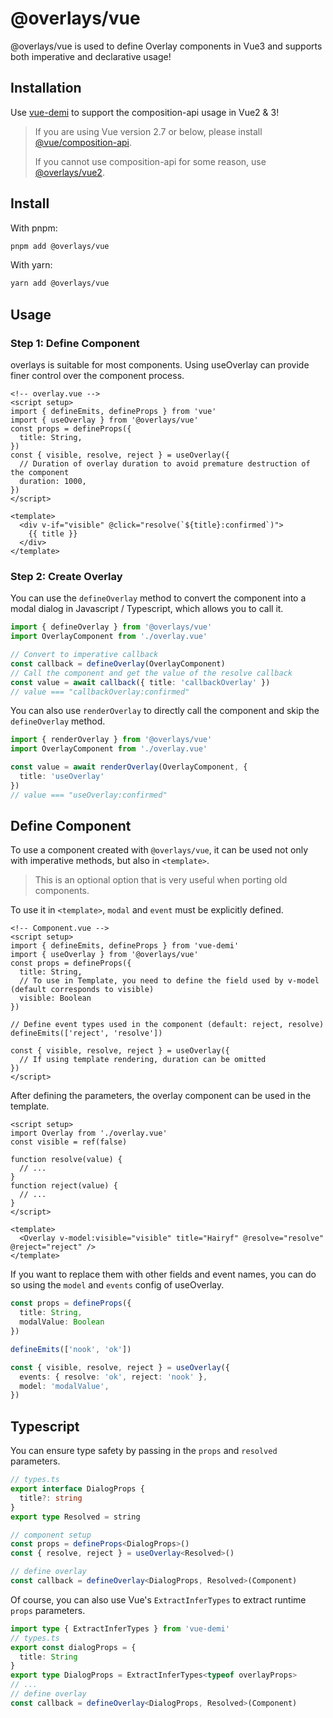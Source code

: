 # @overlays/vue

@overlays/vue is used to define Overlay components in Vue3 and supports both imperative and declarative usage!

## Installation

Use [vue-demi](https://github.com/vueuse/vue-demi) to support the composition-api usage in Vue2 & 3!

> If you are using Vue version 2.7 or below, please install [@vue/composition-api](https://github.com/vuejs/composition-api#readme).
> 
> If you cannot use composition-api for some reason, use [@overlays/vue2](/zh/vue/vue2).

## Install

With pnpm: 
```sh
pnpm add @overlays/vue
```

With yarn:
```sh
yarn add @overlays/vue
```

## Usage

### Step 1: Define Component

overlays is suitable for most components. Using useOverlay can provide finer control over the component process.

```vue
<!-- overlay.vue -->
<script setup>
import { defineEmits, defineProps } from 'vue'
import { useOverlay } from '@overlays/vue'
const props = defineProps({
  title: String,
})
const { visible, resolve, reject } = useOverlay({
  // Duration of overlay duration to avoid premature destruction of the component
  duration: 1000,
})
</script>

<template>
  <div v-if="visible" @click="resolve(`${title}:confirmed`)">
    {{ title }}
  </div>
</template>
```

### Step 2: Create Overlay

You can use the `defineOverlay` method to convert the component into a modal dialog in Javascript / Typescript, which allows you to call it.

```ts
import { defineOverlay } from '@overlays/vue'
import OverlayComponent from './overlay.vue'

// Convert to imperative callback
const callback = defineOverlay(OverlayComponent)
// Call the component and get the value of the resolve callback
const value = await callback({ title: 'callbackOverlay' })
// value === "callbackOverlay:confirmed"
```

You can also use `renderOverlay` to directly call the component and skip the `defineOverlay` method.

```ts
import { renderOverlay } from '@overlays/vue'
import OverlayComponent from './overlay.vue'

const value = await renderOverlay(OverlayComponent, {
  title: 'useOverlay'
})
// value === "useOverlay:confirmed"
```

## Define Component

To use a component created with `@overlays/vue`, it can be used not only with imperative methods, but also in `<template>`.

> This is an optional option that is very useful when porting old components.

To use it in `<template>`, `modal` and `event` must be explicitly defined.

```vue
<!-- Component.vue -->
<script setup>
import { defineEmits, defineProps } from 'vue-demi'
import { useOverlay } from '@overlays/vue'
const props = defineProps({
  title: String,
  // To use in Template, you need to define the field used by v-model (default corresponds to visible)
  visible: Boolean
})

// Define event types used in the component (default: reject, resolve)
defineEmits(['reject', 'resolve'])

const { visible, resolve, reject } = useOverlay({
  // If using template rendering, duration can be omitted
})
</script>
```

After defining the parameters, the overlay component can be used in the template.

```vue
<script setup>
import Overlay from './overlay.vue'
const visible = ref(false)

function resolve(value) {
  // ...
}
function reject(value) {
  // ...
}
</script>

<template>
  <Overlay v-model:visible="visible" title="Hairyf" @resolve="resolve" @reject="reject" />
</template>
```

If you want to replace them with other fields and event names, you can do so using the `model` and `events` config of useOverlay.

```ts
const props = defineProps({
  title: String,
  modalValue: Boolean
})

defineEmits(['nook', 'ok'])

const { visible, resolve, reject } = useOverlay({
  events: { resolve: 'ok', reject: 'nook' },
  model: 'modalValue',
})
```

## Typescript

You can ensure type safety by passing in the `props` and `resolved` parameters.

```ts
// types.ts
export interface DialogProps {
  title?: string
}
export type Resolved = string

// component setup
const props = defineProps<DialogProps>()
const { resolve, reject } = useOverlay<Resolved>()

// define overlay
const callback = defineOverlay<DialogProps, Resolved>(Component)
```

Of course, you can also use Vue's `ExtractInferTypes` to extract runtime `props` parameters.

```ts
import type { ExtractInferTypes } from 'vue-demi'
// types.ts
export const dialogProps = {
  title: String
}
export type DialogProps = ExtractInferTypes<typeof overlayProps>
// ...
// define overlay
const callback = defineOverlay<DialogProps, Resolved>(Component)
```